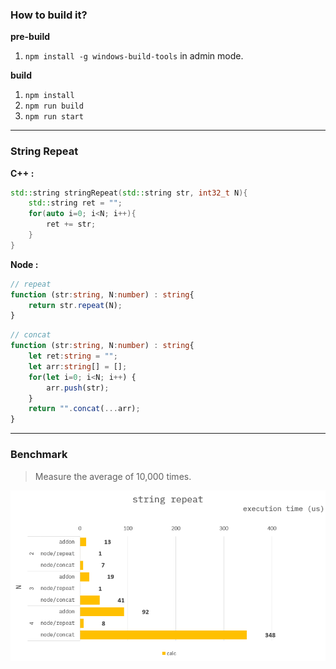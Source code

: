 ### How to build it?

**pre-build**

1. `npm install -g windows-build-tools` in admin mode.

**build**

1. `npm install`
2. `npm run build`
3. `npm run start`

---

### String Repeat

**C++ :**

```cpp
std::string stringRepeat(std::string str, int32_t N){
    std::string ret = "";
    for(auto i=0; i<N; i++){
        ret += str;
    }
}
```

**Node :**

```ts
// repeat
function (str:string, N:number) : string{
    return str.repeat(N);
}
```

```ts
// concat
function (str:string, N:number) : string{
    let ret:string = "";
    let arr:string[] = [];
    for(let i=0; i<N; i++) {
        arr.push(str);
    }
    return "".concat(...arr);
}
```

---

### Benchmark

> Measure the average of 10,000 times.

![](./resource/benchmark.png)
